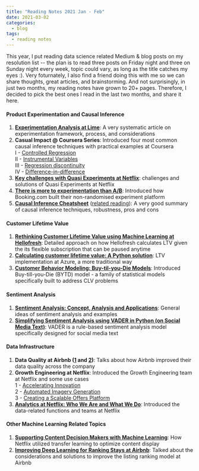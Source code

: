 ```yaml
---
title: "Reading Notes 2021 Jan - Feb"
date: 2021-03-02
categories:
  - blog
tags:
  - reading notes
---
```


This year, I put reading data science related Medium & blog posts on my resolution list -- the plan is to read three posts on Friday night and three on Sunday night every week, topic could vary, as long as the title catches my eyes :). Very foturnately, I also find a friend doing this with me so we can share thoughts, great articles, and brainstorming. And not surprisingly, in just two months, my reading notes have grown to 20+ pages. Therefore, I decided to pick the best ones I read in the last two months, and share it here.  


#### Product Experimentation and Causal Inference  

1. [**Experimentation Analysis at Lime**](https://medium.com/lime-eng/experimentation-analysis-at-lime-bee846d62dd): A very systematic article on experimentation framework, process, and considerations  
2. **Casual Impact @ Coursera Series**: Introduced four most common causal inference techniques with practical examples at Coursera  
  I - [Controlled Regression](https://medium.com/coursera-engineering/controlled-regression-quantifying-the-impact-of-course-quality-on-learner-retention-31f956bd592a)  
  II - [Instrumental Variables](https://medium.com/coursera-engineering/instrumental-variables-randomized-encouragement-trials-driving-engagement-of-learners-621215e9e3f1)  
  III - [Regression discontinuity](https://medium.com/coursera-engineering/regression-discontinuity-understanding-the-benefit-of-subtitles-on-coursera-dd82bb25a0f1)  
  IV - [Difference-in-difference](https://medium.com/coursera-engineering/analyzing-the-impact-of-course-updates-with-difference-in-differences-9a0704be131c)  
3. [**Key challenges with Quasi Experiments at Netflix**](https://netflixtechblog.com/key-challenges-with-quasi-experiments-at-netflix-89b4f234b852): challenges and solutions of Quasi Experiments at Netflix  
4. [**There is more to experimentation than A/B**](https://booking.ai/theres-more-to-experimentation-than-a-b-223fba846876): Introduced how Booking.com built their non-randomised experiment platform  
5. [**Causal Inference Cheatsheet**](https://towardsdatascience.com/causal-inference-cheat-sheet-for-data-scientists-a1d97b98d515) ([related reading](https://shopify.engineering/using-quasi-experiments-counterfactuals)): A very good summary of causal inference techniques, robustness, pros and cons  

#### Customer Lifetime Value  

1. [**Rethinking Customer Lifetime Value using Machine Learning at Hellofresh**](https://engineering.hellofresh.com/rethinking-customer-lifetime-value-using-machine-learning-at-hellofresh-208f35eadcda): Detailed approach on how Hellofresh calculates LTV given the its flexible subscription that can be paused anytime  
2. [**Calculating customer lifetime value: A Python solution**](https://medium.com/data-science-at-microsoft/calculating-customer-lifetime-value-a-python-solution-85aa55754b33): LTV implementation at Azure, a more traditional way  
3. [**Customer Behavior Modeling: Buy-til-you-Die Models**](https://towardsdatascience.com/customer-behavior-modeling-buy-til-you-die-models-6f9580e38cf4): Introduced Buy-till-you-Die (BYTD) model - a family of statistical models specifically built to address CLV problems  

#### Sentiment Analysis  

1. [**Sentiment Analysis: Concept, Analysis and Applications**](https://towardsdatascience.com/sentiment-analysis-concept-analysis-and-applications-6c94d6f58c17): General ideas of sentiment analysis and examples  
2. [**Simplifying Sentiment Analysis using VADER in Python (on Social Media Text)**](https://medium.com/analytics-vidhya/simplifying-social-media-sentiment-analysis-using-vader-in-python-f9e6ec6fc52f): VADER is a rule-based sentiment analysis model specifically designed for social media text  

#### Data Infrastructure  

1. **Data Quality at Airbnb ([1](https://medium.com/airbnb-engineering/data-quality-at-airbnb-e582465f3ef7) and [2](https://medium.com/airbnb-engineering/data-quality-at-airbnb-870d03080469))**: Talks about how Airbnb improved their data quality across the company  
2. **Growth Engineering at Netflix**: Introduced the Growth Engineering team at Netflix and some use cases  
  1 - [Accelerating Innovation](https://netflixtechblog.com/growth-engineering-at-netflix-accelerating-innovation-90eb8e70ce59)  
  2 - [Automated Imagery Generation](https://netflixtechblog.com/growth-engineering-at-netflix-automated-imagery-generation-5a105fd51569)  
  3 - [Creating a Scalable Offers Platform](https://netflixtechblog.com/growth-engineering-at-netflix-creating-a-scalable-offers-platform-69330136dd87)   
3. [**Analytics at Netflix: Who We Are and What We Do**](https://netflixtechblog.com/analytics-at-netflix-who-we-are-and-what-we-do-7d9c08fe6965): Introduced the data-related functions and teams at Netflix  

#### Other Machine Learning Related Topics  

1. [**Supporting Content Decision Makers with Machine Learning**](https://netflixtechblog.com/supporting-content-decision-makers-with-machine-learning-995b7b76006f): How Netflix utilized transfer learning to optimize content display  
2. [**Improving Deep Learning for Ranking Stays at Airbnb**](https://medium.com/airbnb-engineering/improving-deep-learning-for-ranking-stays-at-airbnb-959097638bde): Talked about the considerations and solutions to improve the listing ranking model at Airbnb   
